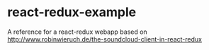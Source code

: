 # react-redux-example
A reference for a react-redux webapp based on http://www.robinwieruch.de/the-soundcloud-client-in-react-redux

